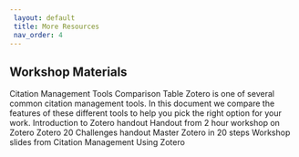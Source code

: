 ```yaml
---
 layout: default
 title: More Resources
 nav_order: 4
---
```


## Workshop Materials

Citation Management Tools Comparison Table Zotero is one of several common citation management tools. In this document we compare the features of these different tools to help you pick the right option for your work.
Introduction to Zotero handout Handout from 2 hour workshop on Zotero
Zotero 20 Challenges handout Master Zotero in 20 steps
Workshop slides from Citation Management Using Zotero
